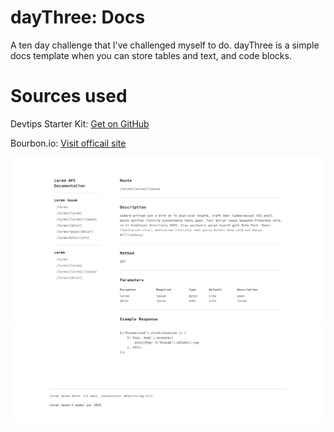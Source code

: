 # dayThree: Docs
A ten day challenge that I've challenged myself to do. dayThree is a simple docs template when you can store tables and text, and code blocks.

# Sources used
Devtips Starter Kit:
[Get on GitHub](https://github.com/DevTips/DevTips-Starter-Kit)

Bourbon.io:
[Visit officail site](http://bourbon.io/)

![screenshots](assets/img/tops.png)
![screenshots](assets/img/bottom.png)